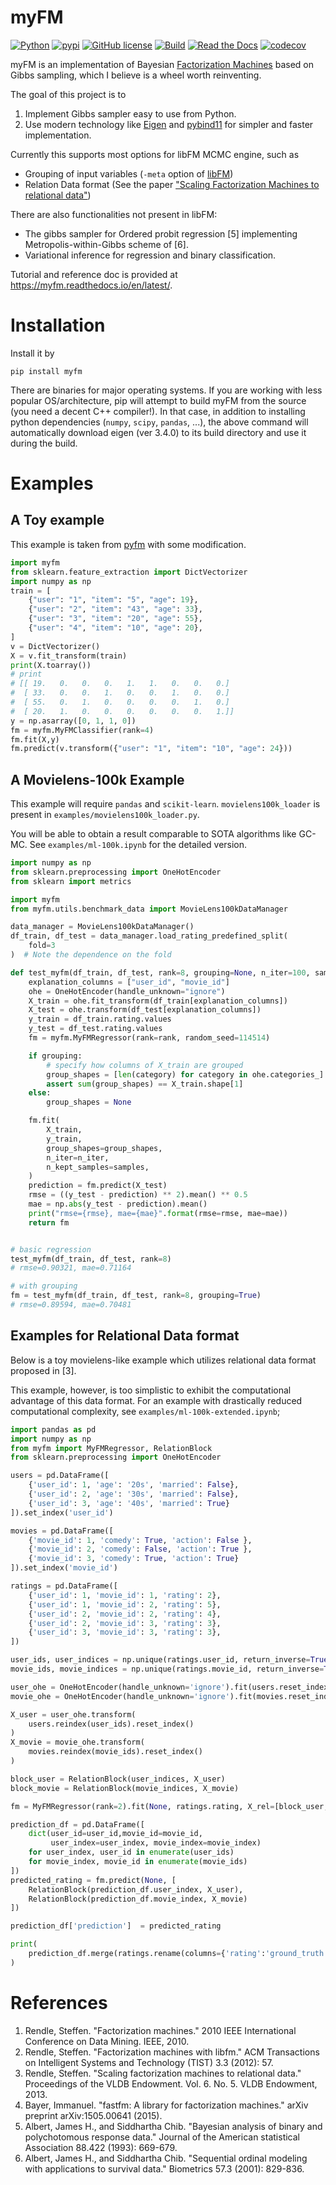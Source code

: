 # myFM
[![Python](https://img.shields.io/badge/python-3.7%20%7C%203.8%20%7C%203.9%20%7C%203.10-blue)](https://www.python.org)
[![pypi](https://img.shields.io/pypi/v/myfm.svg)](https://pypi.python.org/pypi/myfm)
[![GitHub license](https://img.shields.io/badge/license-MIT-blue.svg)](https://github.com/tohtsky/myFM)
[![Build](https://github.com/tohtsky/myFM/workflows/Build%20wheel/badge.svg?branch=main)](https://github.com/tohtsky/myfm)
[![Read the Docs](https://readthedocs.org/projects/myfm/badge/?version=stable)](https://myfm.readthedocs.io/en/stable/)
[![codecov](https://codecov.io/gh/tohtsky/myfm/branch/main/graph/badge.svg?token=kLgOKTQqcV)](https://codecov.io/gh/tohtsky/myfm)


myFM is an implementation of Bayesian [Factorization Machines](https://ieeexplore.ieee.org/abstract/document/5694074/) based on Gibbs sampling, which I believe is a wheel worth reinventing.

The goal of this project is to

1. Implement Gibbs sampler easy to use from Python.
2. Use modern technology like [Eigen](http://eigen.tuxfamily.org/index.php?title=Main_Page) and [pybind11](https://github.com/pybind/pybind11) for simpler and faster implementation.

Currently this supports most options for libFM MCMC engine, such as

- Grouping of input variables (`-meta` option of [libFM](https://github.com/srendle/libfm))
- Relation Data format (See the paper ["Scaling Factorization Machines to relational data"](https://dl.acm.org/citation.cfm?id=2488340))

There are also functionalities not present in libFM:

- The gibbs sampler for Ordered probit regression [5] implementing Metropolis-within-Gibbs scheme of [6].
- Variational inference for regression and binary classification.

Tutorial and reference doc is provided at https://myfm.readthedocs.io/en/latest/.

# Installation

Install it by

```
pip install myfm
```

There are binaries for major operating systems. If you are working with less popular OS/architecture, pip will attempt to build myFM from the source (you need a decent C++ compiler!). In that case, in addition to installing python dependencies (`numpy`, `scipy`, `pandas`, ...), the above command will automatically download eigen (ver 3.4.0) to its build directory and use it during the build.

# Examples

## A Toy example

This example is taken from [pyfm](https://github.com/coreylynch/pyFM) with some modification.

```python
import myfm
from sklearn.feature_extraction import DictVectorizer
import numpy as np
train = [
	{"user": "1", "item": "5", "age": 19},
	{"user": "2", "item": "43", "age": 33},
	{"user": "3", "item": "20", "age": 55},
	{"user": "4", "item": "10", "age": 20},
]
v = DictVectorizer()
X = v.fit_transform(train)
print(X.toarray())
# print
# [[ 19.   0.   0.   0.   1.   1.   0.   0.   0.]
#  [ 33.   0.   0.   1.   0.   0.   1.   0.   0.]
#  [ 55.   0.   1.   0.   0.   0.   0.   1.   0.]
#  [ 20.   1.   0.   0.   0.   0.   0.   0.   1.]]
y = np.asarray([0, 1, 1, 0])
fm = myfm.MyFMClassifier(rank=4)
fm.fit(X,y)
fm.predict(v.transform({"user": "1", "item": "10", "age": 24}))
```

## A Movielens-100k Example

This example will require `pandas` and `scikit-learn`. `movielens100k_loader` is present in `examples/movielens100k_loader.py`.

You will be able to obtain a result comparable to SOTA algorithms like GC-MC. See `examples/ml-100k.ipynb` for the detailed version.

```python
import numpy as np
from sklearn.preprocessing import OneHotEncoder
from sklearn import metrics

import myfm
from myfm.utils.benchmark_data import MovieLens100kDataManager

data_manager = MovieLens100kDataManager()
df_train, df_test = data_manager.load_rating_predefined_split(
    fold=3
)  # Note the dependence on the fold

def test_myfm(df_train, df_test, rank=8, grouping=None, n_iter=100, samples=95):
    explanation_columns = ["user_id", "movie_id"]
    ohe = OneHotEncoder(handle_unknown="ignore")
    X_train = ohe.fit_transform(df_train[explanation_columns])
    X_test = ohe.transform(df_test[explanation_columns])
    y_train = df_train.rating.values
    y_test = df_test.rating.values
    fm = myfm.MyFMRegressor(rank=rank, random_seed=114514)

    if grouping:
        # specify how columns of X_train are grouped
        group_shapes = [len(category) for category in ohe.categories_]
        assert sum(group_shapes) == X_train.shape[1]
    else:
        group_shapes = None

    fm.fit(
        X_train,
        y_train,
        group_shapes=group_shapes,
        n_iter=n_iter,
        n_kept_samples=samples,
    )
    prediction = fm.predict(X_test)
    rmse = ((y_test - prediction) ** 2).mean() ** 0.5
    mae = np.abs(y_test - prediction).mean()
    print("rmse={rmse}, mae={mae}".format(rmse=rmse, mae=mae))
    return fm


# basic regression
test_myfm(df_train, df_test, rank=8)
# rmse=0.90321, mae=0.71164

# with grouping
fm = test_myfm(df_train, df_test, rank=8, grouping=True)
# rmse=0.89594, mae=0.70481
```

## Examples for Relational Data format

Below is a toy movielens-like example which utilizes relational data format proposed in [3].

This example, however, is too simplistic to exhibit the computational advantage of this data format. For an example with drastically reduced computational complexity, see `examples/ml-100k-extended.ipynb`;

```python
import pandas as pd
import numpy as np
from myfm import MyFMRegressor, RelationBlock
from sklearn.preprocessing import OneHotEncoder

users = pd.DataFrame([
    {'user_id': 1, 'age': '20s', 'married': False},
    {'user_id': 2, 'age': '30s', 'married': False},
    {'user_id': 3, 'age': '40s', 'married': True}
]).set_index('user_id')

movies = pd.DataFrame([
    {'movie_id': 1, 'comedy': True, 'action': False },
    {'movie_id': 2, 'comedy': False, 'action': True },
    {'movie_id': 3, 'comedy': True, 'action': True}
]).set_index('movie_id')

ratings = pd.DataFrame([
    {'user_id': 1, 'movie_id': 1, 'rating': 2},
    {'user_id': 1, 'movie_id': 2, 'rating': 5},
    {'user_id': 2, 'movie_id': 2, 'rating': 4},
    {'user_id': 2, 'movie_id': 3, 'rating': 3},
    {'user_id': 3, 'movie_id': 3, 'rating': 3},
])

user_ids, user_indices = np.unique(ratings.user_id, return_inverse=True)
movie_ids, movie_indices = np.unique(ratings.movie_id, return_inverse=True)

user_ohe = OneHotEncoder(handle_unknown='ignore').fit(users.reset_index()) # include user id as feature
movie_ohe = OneHotEncoder(handle_unknown='ignore').fit(movies.reset_index())

X_user = user_ohe.transform(
    users.reindex(user_ids).reset_index()
)
X_movie = movie_ohe.transform(
    movies.reindex(movie_ids).reset_index()
)

block_user = RelationBlock(user_indices, X_user)
block_movie = RelationBlock(movie_indices, X_movie)

fm = MyFMRegressor(rank=2).fit(None, ratings.rating, X_rel=[block_user, block_movie])

prediction_df = pd.DataFrame([
    dict(user_id=user_id,movie_id=movie_id,
         user_index=user_index, movie_index=movie_index)
    for user_index, user_id in enumerate(user_ids)
    for movie_index, movie_id in enumerate(movie_ids)
])
predicted_rating = fm.predict(None, [
    RelationBlock(prediction_df.user_index, X_user),
    RelationBlock(prediction_df.movie_index, X_movie)
])

prediction_df['prediction']  = predicted_rating

print(
    prediction_df.merge(ratings.rename(columns={'rating':'ground_truth'}), how='left')
)
```

# References

1. Rendle, Steffen. "Factorization machines." 2010 IEEE International Conference on Data Mining. IEEE, 2010.
1. Rendle, Steffen. "Factorization machines with libfm." ACM Transactions on Intelligent Systems and Technology (TIST) 3.3 (2012): 57.
1. Rendle, Steffen. "Scaling factorization machines to relational data." Proceedings of the VLDB Endowment. Vol. 6. No. 5. VLDB Endowment, 2013.
1. Bayer, Immanuel. "fastfm: A library for factorization machines." arXiv preprint arXiv:1505.00641 (2015).
1. Albert, James H., and Siddhartha Chib. "Bayesian analysis of binary and polychotomous response data." Journal of the American statistical Association 88.422 (1993): 669-679.
1. Albert, James H., and Siddhartha Chib. "Sequential ordinal modeling with applications to survival data." Biometrics 57.3 (2001): 829-836.
